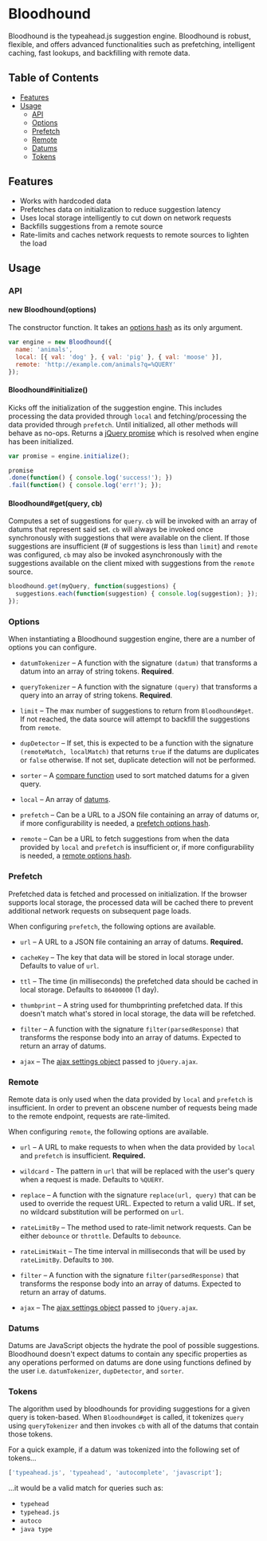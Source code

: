 Bloodhound
==========

Bloodhound is the typeahead.js suggestion engine. Bloodhound is robust, 
flexible, and offers advanced functionalities such as prefetching, intelligent
caching, fast lookups, and backfilling with remote data.

Table of Contents
-----------------

* [Features](#features)
* [Usage](#usage)
  * [API](#api)
  * [Options](#options)
  * [Prefetch](#prefetch)
  * [Remote](#remote)
  * [Datums](#datums)
  * [Tokens](#tokens)

Features
--------

* Works with hardcoded data
* Prefetches data on initialization to reduce suggestion latency
* Uses local storage intelligently to cut down on network requests
* Backfills suggestions from a remote source
* Rate-limits and caches network requests to remote sources to lighten the load

Usage
-----

### API

#### new Bloodhound(options)

The constructor function. It takes an [options hash](#options) as its only 
argument.

```javascript
var engine = new Bloodhound({
  name: 'animals',
  local: [{ val: 'dog' }, { val: 'pig' }, { val: 'moose' }],
  remote: 'http://example.com/animals?q=%QUERY'
});
```

#### Bloodhound#initialize()

Kicks off the initialization of the suggestion engine. This includes processing 
the data provided through `local` and fetching/processing the data provided 
through `prefetch`. Until initialized, all other methods will behave as no-ops.
Returns a [jQuery promise] which is resolved when engine has been initialized.

```javascript
var promise = engine.initialize();

promise
.done(function() { console.log('success!'); })
.fail(function() { console.log('err!'); });
```

<!-- section links -->

[jQuery promise]: http://api.jquery.com/Types/#Promise

#### Bloodhound#get(query, cb)

Computes a set of suggestions for `query`. `cb` will be invoked with an array
of datums that represent said set. `cb` will always be invoked once 
synchronously with suggestions that were available on the client. If those
suggestions are insufficient (# of suggestions is less than `limit`) and `remote` was configured, `cb` may also be 
invoked asynchronously with the suggestions available on the client mixed with
suggestions from the `remote` source.

```javascript
bloodhound.get(myQuery, function(suggestions) {
  suggestions.each(function(suggestion) { console.log(suggestion); });
});
```

### Options

When instantiating a Bloodhound suggestion engine, there are a number of 
options you can configure.

* `datumTokenizer` – A function with the signature `(datum)` that transforms a
  datum into an array of string tokens. **Required**.

* `queryTokenizer` – A function with the signature `(query)` that transforms a
  query into an array of string tokens. **Required**.

* `limit` – The max number of suggestions to return from `Bloodhound#get`. If 
  not reached, the data source will attempt to backfill the suggestions from 
  `remote`.

* `dupDetector` – If set, this is expected to be a function with the signature
  `(remoteMatch, localMatch)` that returns `true` if the datums are duplicates or
  `false` otherwise. If not set, duplicate detection will not be performed.

* `sorter` – A [compare function] used to sort matched datums for a given query.

* `local` – An array of [datums](#datum).

* `prefetch` – Can be a URL to a JSON file containing an array of datums or, if 
  more configurability is needed, a [prefetch options hash](#prefetch).

* `remote` – Can be a URL to fetch suggestions from when the data provided by 
  `local` and `prefetch` is insufficient or, if more configurability is needed, 
  a [remote options hash](#remote).

<!-- section links -->

[compare function]: https://developer.mozilla.org/en-US/docs/Web/JavaScript/Reference/Global_Objects/Array/sort

### Prefetch

Prefetched data is fetched and processed on initialization. If the browser 
supports local storage, the processed data will be cached there to 
prevent additional network requests on subsequent page loads.

When configuring `prefetch`, the following options are available.

* `url` – A URL to a JSON file containing an array of datums. **Required.**

* `cacheKey` – The key that data will be stored in local storage under. 
  Defaults to value of `url`.

* `ttl` – The time (in milliseconds) the prefetched data should be cached in 
  local storage. Defaults to `86400000` (1 day).

* `thumbprint` – A string used for thumbprinting prefetched data. If this
  doesn't match what's stored in local storage, the data will be refetched.

* `filter` – A function with the signature `filter(parsedResponse)` that 
  transforms the response body into an array of datums. Expected to return an 
  array of datums.

* `ajax` – The [ajax settings object] passed to `jQuery.ajax`.

<!-- section links -->

[ajax settings object]:http://api.jquery.com/jQuery.ajax/#jQuery-ajax-settings

### Remote

Remote data is only used when the data provided by `local` and `prefetch` is 
insufficient. In order to prevent an obscene number of requests being made to
the remote endpoint, requests are rate-limited.

When configuring `remote`, the following options are available.

* `url` – A URL to make requests to when when the data provided by `local` and 
  `prefetch` is insufficient. **Required.**

* `wildcard` - The pattern in `url` that will be replaced with the user's query 
  when a request is made. Defaults to `%QUERY`. 

* `replace` – A function with the signature `replace(url, query)` that can be 
  used to override the request URL. Expected to return a valid URL. If set, no 
  wildcard substitution will be performed on `url`.

* `rateLimitBy` – The method used to rate-limit network requests. Can be either 
  `debounce` or `throttle`. Defaults to `debounce`.

* `rateLimitWait` – The time interval in milliseconds that will be used by 
  `rateLimitBy`. Defaults to `300`.

* `filter` – A function with the signature `filter(parsedResponse)` that 
  transforms the response body into an array of datums. Expected to return an 
  array of datums.

* `ajax` – The [ajax settings object] passed to `jQuery.ajax`.

<!-- section links -->

[ajax settings object]: http://api.jquery.com/jQuery.ajax/#jQuery-ajax-settings

### Datums

Datums are JavaScript objects the hydrate the pool of possible suggestions.
Bloodhound doesn't expect datums to contain any specific properties as any
operations performed on datums are done using functions defined by the user i.e.
`datumTokenizer`, `dupDetector`, and `sorter`.

### Tokens

The algorithm used by bloodhounds for providing suggestions for a given query 
is token-based. When `Bloodhound#get` is called, it tokenizes `query` using 
`queryTokenizer` and then invokes `cb` with all of the datums that contain those 
tokens.

For a quick example, if a datum was tokenized into the following set of 
tokens...

```javascript
['typeahead.js', 'typeahead', 'autocomplete', 'javascript'];
```

...it would be a valid match for queries such as:

* `typehead`
* `typehead.js`
* `autoco`
* `java type`
